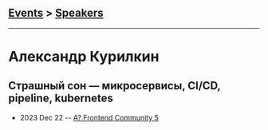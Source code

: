 ## [Events](../README.md) > [Speakers](../speakers.md)
---

# Александр Курилкин

## Страшный сон — микросервисы, CI&#x2F;CD, pipeline, kubernetes
- 2023 Dec 22 -- [A?.Frontend Community 5](https://youtu.be/87voNyup-08)    
